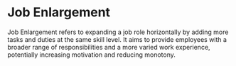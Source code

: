 # Job Enlargement
Job Enlargement refers to expanding a job role horizontally by adding more tasks and duties at the same skill level. It aims to provide employees with a broader range of responsibilities and a more varied work experience, potentially increasing motivation and reducing monotony.
